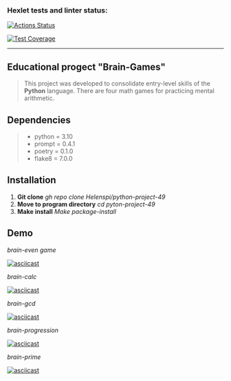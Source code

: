 ### Hexlet tests and linter status:
[![Actions Status](https://github.com/Helenspi/python-project-49/actions/workflows/hexlet-check.yml/badge.svg)](https://github.com/Helenspi/python-project-49/actions)

[![Test Coverage](https://api.codeclimate.com/v1/badges/6641e3d95bb533e0eb9e/test_coverage)](https://codeclimate.com/github/Helenspi/hexlet-git/test_coverage)
___

## Educational progect "Brain-Games"
> This project was developed to consolidate entry-level skills of the **Python** language. 
> There are four math games for practicing mental arithmetic.

## Dependencies
> - python = 3.10
> - prompt = 0.4.1
> - poetry = 0.1.0
> - flake8 = 7.0.0

## Installation
1. **Git clone**     _gh repo clone Helenspi/python-project-49_
2. **Move to program directory**      _cd pyton-project-49_
3. **Make install**     _Make package-install_

## Demo

 _brain-even game_

[![asciicast](https://asciinema.org/a/o6mA0xqAndiaxNYtHv9hWTBwZ.svg)](https://asciinema.org/a/o6mA0xqAndiaxNYtHv9hWTBwZ)

_brain-calc_

[![asciicast](https://asciinema.org/a/Pl35cZGGm6W9zTARzvLW22JY9.svg)](https://asciinema.org/a/Pl35cZGGm6W9zTARzvLW22JY9)

_brain-gcd_

[![asciicast](https://asciinema.org/a/iZGKOyNgB8piYGcduduWD7uHM.svg)](https://asciinema.org/a/iZGKOyNgB8piYGcduduWD7uHM)

_brain-progression_

[![asciicast](https://asciinema.org/a/1lQHDJfIeKyYczhzYClCJjmOK.svg)](https://asciinema.org/a/1lQHDJfIeKyYczhzYClCJjmOK)

_brain-prime_

[![asciicast](https://asciinema.org/a/lugQ2cXUbA6jwzgQgZmQgOVVd.svg)](https://asciinema.org/a/lugQ2cXUbA6jwzgQgZmQgOVVd)
